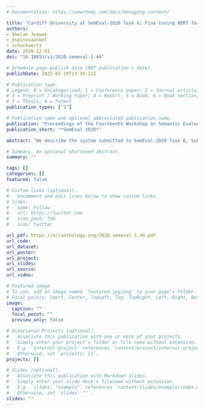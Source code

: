 ```yaml
---
# Documentation: https://wowchemy.com/docs/managing-content/

title: "Cardiff University at SemEval-2020 Task 6: Fine-tuning BERT for Domain-Specific Definition Classification"
authors: 
- Shelan Jeawak
- espinosaankel
- schockaerts
date: 2020-12-01
doi: "10.18653/v1/2020.semeval-1.44"

# Schedule page publish date (NOT publication's date).
publishDate: 2022-02-19T23:38:11Z

# Publication type.
# Legend: 0 = Uncategorized; 1 = Conference paper; 2 = Journal article;
# 3 = Preprint / Working Paper; 4 = Report; 5 = Book; 6 = Book section;
# 7 = Thesis; 8 = Patent
publication_types: ["1"]

# Publication name and optional abbreviated publication name.
publication: "Proceedings of the Fourteenth Workshop on Semantic Evaluation"
publication_short: "*SemEval 2020*"

abstract: "We describe the system submitted to SemEval-2020 Task 6, Subtask 1. The aim of this subtask is to predict whether a given sentence contains a definition or not. Unsurprisingly, we found that strong results can be achieved by fine-tuning a pre-trained BERT language model. In this paper, we analyze the performance of this strategy. Among others, we show that results can be improved by using a two-step fine-tuning process, in which the BERT model is first fine-tuned on the full training set, and then further specialized towards a target domain."

# Summary. An optional shortened abstract.
summary: ""

tags: []
categories: []
featured: false

# Custom links (optional).
#   Uncomment and edit lines below to show custom links.
# links:
# - name: Follow
#   url: https://twitter.com
#   icon_pack: fab
#   icon: twitter

url_pdf: https://aclanthology.org/2020.semeval-1.44.pdf
url_code:
url_dataset:
url_poster:
url_project:
url_slides:
url_source:
url_video:

# Featured image
# To use, add an image named `featured.jpg/png` to your page's folder. 
# Focal points: Smart, Center, TopLeft, Top, TopRight, Left, Right, BottomLeft, Bottom, BottomRight.
image:
  caption: ""
  focal_point: ""
  preview_only: false

# Associated Projects (optional).
#   Associate this publication with one or more of your projects.
#   Simply enter your project's folder or file name without extension.
#   E.g. `internal-project` references `content/project/internal-project/index.md`.
#   Otherwise, set `projects: []`.
projects: []

# Slides (optional).
#   Associate this publication with Markdown slides.
#   Simply enter your slide deck's filename without extension.
#   E.g. `slides: "example"` references `content/slides/example/index.md`.
#   Otherwise, set `slides: ""`.
slides: ""
---
```

